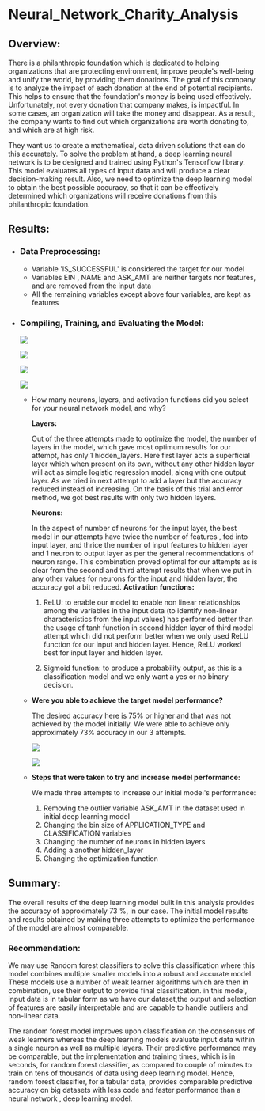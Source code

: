 # **Neural_Network_Charity_Analysis**

## **Overview:**
There is a philanthropic foundation which is dedicated to helping organizations that are protecting environment, improve people's well-being and unify the world, by providing them donations. 
The goal of this company is to analyze the impact of each donation at the end of potential recipients. This helps to ensure that the foundation's money is being used effectively. Unfortunately, not every donation that company makes, is impactful. In some cases, an organization will take the money and disappear. As a result, the company wants to find out which organizations are worth donating to, and which are at high risk. 

They want us to create a mathematical, data driven solutions that can do this accurately. To solve the problem at hand, a deep learning neural network is to be designed and trained using Python's Tensorflow library. This model evaluates all types of input data and will produce a clear decision-making result. Also, we need to optimize the deep learning model to obtain the best possible accuracy, so that it can be effectively determined which organizations will receive donations from this philanthropic foundation.
## **Results:**
- ### **Data Preprocessing:**
    - Variable 'IS_SUCCESSFUL' is considered the target for our model
    - Variables EIN , NAME and ASK_AMT are neither targets nor features, and are removed from the input data
    - All the remaining variables except above four variables, are kept as features

- ### **Compiling, Training, and Evaluating the Model:**

    ![](https://github.com/kirtibhandari/Neural_Network_Charity_Analysis/blob/main/Resources/initial_model.png)
    
    ![](https://github.com/kirtibhandari/Neural_Network_Charity_Analysis/blob/main/Resources/first_attempt.png)

    ![](https://github.com/kirtibhandari/Neural_Network_Charity_Analysis/blob/main/Resources/second_attempt.png)

    ![](https://github.com/kirtibhandari/Neural_Network_Charity_Analysis/blob/main/Resources/third_attempt.png)

    - How many neurons, layers, and activation functions did you select for your neural network model, and why?

        **Layers:** 
           
        Out of the three attempts made to optimize the model, the number of layers in the model, which gave most optimum results for our attempt, has only 1 hidden_layers. Here first layer acts a superficial layer which when present on its own, without any other hidden layer will act as simple logistic regression model, along with one output layer. As we tried in next attempt to add a layer but the accuracy reduced instead of increasing. On the basis of this trial and error method, we got best results with only two hidden layers.

        **Neurons:**
            
        In the aspect of number of neurons for the input layer, the best model in our attempts have twice the number of features , fed into input layer, and thrice the number of input features to hidden layer and 1 neuron to output layer as per the general recommendations of neuron range. This combination proved optimal for our attempts as is clear from the second and third attempt results that when we put in any other values for neurons for the input and hidden layer, the accuracy got a bit reduced.
        **Activation functions:**

        1. ReLU: to enable our model to enable non linear relationships among the variables in the input data (to identify non-linear characteristics from the input values) has performed better than the usage of tanh function in second hidden layer of third model attempt which did not perform better when we only used ReLU function for our input and hidden layer. Hence, ReLU worked best for input layer and hidden layer.
        
        2. Sigmoid function: to produce a probability output, as this is a classification model and we only want a yes or no binary decision.

    - **Were you able to achieve the target model performance?**
        
        The desired accuracy here is 75% or higher and that was not achieved by the model initially. We were able to achieve only approximately 73% accuracy in our 3 attempts.

        ![](https://github.com/kirtibhandari/Neural_Network_Charity_Analysis/blob/main/Resources/initial_results.png)

        ![](https://github.com/kirtibhandari/Neural_Network_Charity_Analysis/blob/main/Resources/Optimization_results.png)

    - **Steps that were taken to try and increase model performance:**
    
        We made three attempts to increase our initial model's performance:
        1. Removing the outlier variable ASK_AMT in the dataset used in initial deep learning model
        2. Changing the bin size of APPLICATION_TYPE and CLASSIFICATION variables
        3. Changing the number of neurons in hidden layers
        4. Adding a another hidden_layer 
        5. Changing the optimization function
       
       
## **Summary:**

The overall results of the deep learning model built in this analysis provides the accuracy of approximately 73 %, in our case. The initial model results and results obtained by making three attempts to optimize the performance of the model are almost comparable.

### **Recommendation:**

We may use Random forest classifiers to solve this classification where this model combines multiple smaller models into a robust and accurate model. These models use a number of weak learner algorithms which are then in combination, use their output to provide final classification. in this model, input data is in tabular form as we have our dataset,the output and selection of features are easily interpretable and are capable to handle outliers and non-linear data.

The random forest model improves upon classification on the consensus of weak learners whereas the deep learning models evaluate input data within a single neuron as well as multiple layers.
Their predictive performance may be comparable, but the implementation and training times, which is in seconds, for random forest classifier, as compared to couple of minutes to train on tens of thousands of data using deep learning model. Hence, random forest classifier, for a tabular data, provides comparable predictive accuracy on big datasets with less code and faster performance than a neural network , deep learning model.


